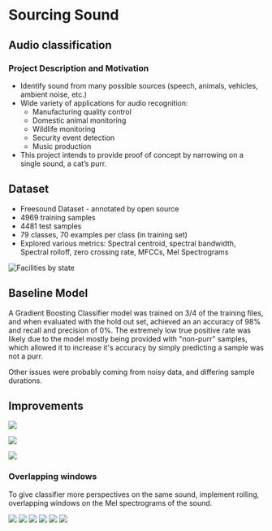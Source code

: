 # Sourcing Sound
## Audio classification



### Project Description and Motivation
- Identify sound from many possible sources (speech, animals, vehicles, ambient noise, etc.)
- Wide variety of applications for audio recognition:
    - Manufacturing quality control
    - Domestic animal monitoring
    - Wildlife monitoring
    - Security event detection
    - Music production
- This project intends to provide proof of concept by narrowing on a single sound, a cat’s purr.



## Dataset
- Freesound Dataset - annotated by open source
- 4969 training samples
- 4481 test samples
- 79 classes, 70 examples per class (in training set)
- Explored various metrics: Spectral centroid, spectral bandwidth, Spectral rolloff, zero crossing rate, MFCCs, Mel Spectrograms


![Facilities by state](img/purr.png)

## Baseline Model

A Gradient Boosting Classifier model was trained on 3/4 of the training files, and when evaluated with the hold out set, achieved an  an accuracy of 98% and recall and precision of 0%. The extremely low true positive rate was likely due to the model mostly being provided with "non-purr" samples, which allowed it to increase it's accuracy by simply predicting a sample was not a purr.

Other issues were probably coming from noisy data, and differing sample durations.

## Improvements

![](img/mel_winoriginal.png)

![](img/mel_winabs.png)

![](img/mel_winnorm.png)

### Overlapping windows

To give classifier more perspectives on the same sound, implement rolling, overlapping windows on the Mel spectrograms of the sound.

![](img/mel_win215.png)
![](img/mel_win268.png)
![](img/mel_win321.png)
![](img/mel_win374.png)
![](img/mel_win427.png)
![](img/mel_win480.png)


